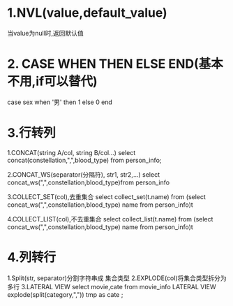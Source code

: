 # 1.NVL(value,default_value)
当value为null时,返回默认值
# 2. CASE WHEN THEN ELSE END(基本不用,if可以替代)
case sex when '男' then 1 else 0 end
# 3.行转列
<!-- 将列拼接显示 -->
1.CONCAT(string A/col, string B/col…)
select concat(constellation,",",blood_type) from person_info;

2.CONCAT_WS(separator(分隔符), str1, str2,...)
select concat_ws(",",constellation,blood_type)from person_info
<!-- 下面两个只接受基本数据类型 -->
3.COLLECT_SET(col),去重集合
select collect_set(t.name)
from (select concat_ws(",",constellation,blood_type) name from person_info)t

4.COLLECT_LIST(col),不去重集合
select collect_list(t.name)
from (select concat_ws(",",constellation,blood_type) name from person_info)t

# 4.列转行
1.Split(str, separator)分割字符串成 集合类型
2.EXPLODE(col)将集合类型拆分为多行
3.LATERAL VIEW
select movie,cate from movie_info
LATERAL VIEW  explode(split(category,",")) tmp as cate ;
